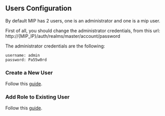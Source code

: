 ## Users Configuration

By default MIP has 2 users, one is an administrator and one is a mip user.

First of all, you should change the administrator credentials, from this url: http://{MIP_IP}/auth/realms/master/account/password

The administrator credentials are the following:
```
username: admin
password: Pa55w0rd
```

### Create a New User

Follow this <a href="./documentation/CreateLocalUser.md">guide</a>.

### Add Role to Existing User

Follow this <a href="./documentation/AddRoleToUser.md">guide</a>.